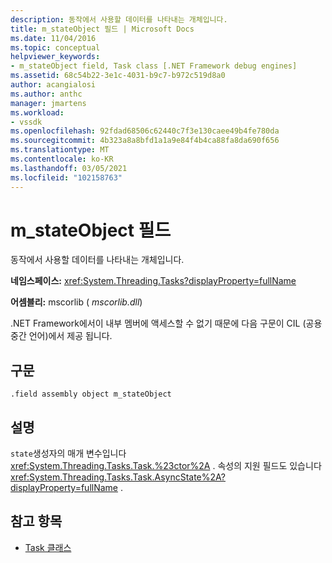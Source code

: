 ```yaml
---
description: 동작에서 사용할 데이터를 나타내는 개체입니다.
title: m_stateObject 필드 | Microsoft Docs
ms.date: 11/04/2016
ms.topic: conceptual
helpviewer_keywords:
- m_stateObject field, Task class [.NET Framework debug engines]
ms.assetid: 68c54b22-3e1c-4031-b9c7-b972c519d8a0
author: acangialosi
ms.author: anthc
manager: jmartens
ms.workload:
- vssdk
ms.openlocfilehash: 92fdad68506c62440c7f3e130caee49b4fe780da
ms.sourcegitcommit: 4b323a8a8bfd1a1a9e84f4b4ca88fa8da690f656
ms.translationtype: MT
ms.contentlocale: ko-KR
ms.lasthandoff: 03/05/2021
ms.locfileid: "102158763"
---
```

# <a name="m_stateobject-field"></a>m_stateObject 필드
동작에서 사용할 데이터를 나타내는 개체입니다.

 **네임스페이스:** <xref:System.Threading.Tasks?displayProperty=fullName>

 **어셈블리:** mscorlib ( *mscorlib.dll*)

 .NET Framework에서이 내부 멤버에 액세스할 수 없기 때문에 다음 구문이 CIL (공용 중간 언어)에서 제공 됩니다.

## <a name="syntax"></a>구문

```
.field assembly object m_stateObject
```

## <a name="remarks"></a>설명
 `state`생성자의 매개 변수입니다 <xref:System.Threading.Tasks.Task.%23ctor%2A> . 속성의 지원 필드도 있습니다 <xref:System.Threading.Tasks.Task.AsyncState%2A?displayProperty=fullName> .

## <a name="see-also"></a>참고 항목
- [Task 클래스](../../extensibility/debugger/task-class-internal-members.md)
